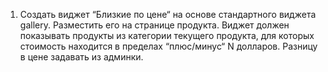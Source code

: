 1. Создать виджет “Близкие по цене“ на основе стандартного виджета gallery. Разместить его на странице продукта. Виджет
должен показывать продукты из категории текущего продукта, для которых стоимость находится в пределах “плюс/минус“
N долларов. Разницу в цене задавать из админки.